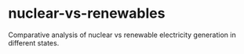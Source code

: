 # nuclear-vs-renewables
Comparative analysis of nuclear vs renewable electricity generation in different states.
